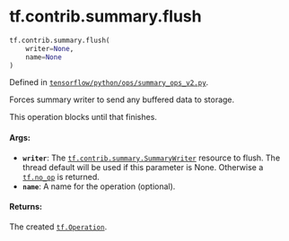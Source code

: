 <div itemscope itemtype="http://developers.google.com/ReferenceObject">
<meta itemprop="name" content="tf.contrib.summary.flush" />
<meta itemprop="path" content="Stable" />
</div>

# tf.contrib.summary.flush

``` python
tf.contrib.summary.flush(
    writer=None,
    name=None
)
```



Defined in [`tensorflow/python/ops/summary_ops_v2.py`](https://www.tensorflow.org/code/tensorflow/python/ops/summary_ops_v2.py).

Forces summary writer to send any buffered data to storage.

This operation blocks until that finishes.

#### Args:

* <b>`writer`</b>: The <a href="../../../tf/contrib/summary/SummaryWriter.md"><code>tf.contrib.summary.SummaryWriter</code></a> resource to flush.
    The thread default will be used if this parameter is None.
    Otherwise a <a href="../../../tf/no_op.md"><code>tf.no_op</code></a> is returned.
* <b>`name`</b>: A name for the operation (optional).


#### Returns:

The created <a href="../../../tf/Operation.md"><code>tf.Operation</code></a>.